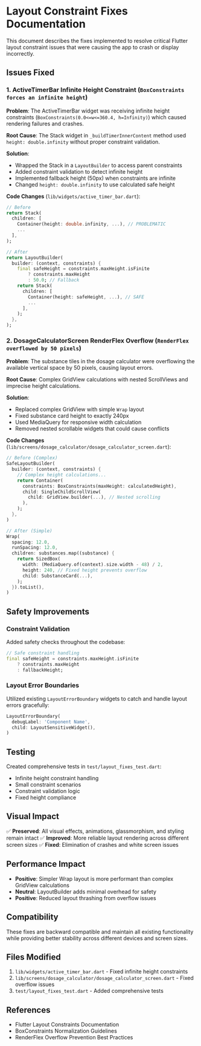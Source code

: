 # Layout Constraint Fixes Documentation

This document describes the fixes implemented to resolve critical Flutter layout constraint issues that were causing the app to crash or display incorrectly.

## Issues Fixed

### 1. ActiveTimerBar Infinite Height Constraint (`BoxConstraints forces an infinite height`)

**Problem**: The ActiveTimerBar widget was receiving infinite height constraints (`BoxConstraints(0.0<=w<=360.4, h=Infinity)`) which caused rendering failures and crashes.

**Root Cause**: The Stack widget in `_buildTimerInnerContent` method used `height: double.infinity` without proper constraint validation.

**Solution**:
- Wrapped the Stack in a `LayoutBuilder` to access parent constraints
- Added constraint validation to detect infinite height
- Implemented fallback height (50px) when constraints are infinite
- Changed `height: double.infinity` to use calculated safe height

**Code Changes** (`lib/widgets/active_timer_bar.dart`):
```dart
// Before
return Stack(
  children: [
    Container(height: double.infinity, ...), // PROBLEMATIC
    ...
  ],
);

// After  
return LayoutBuilder(
  builder: (context, constraints) {
    final safeHeight = constraints.maxHeight.isFinite 
        ? constraints.maxHeight 
        : 50.0; // Fallback
    return Stack(
      children: [
        Container(height: safeHeight, ...), // SAFE
        ...
      ],
    );
  },
);
```

### 2. DosageCalculatorScreen RenderFlex Overflow (`RenderFlex overflowed by 50 pixels`)

**Problem**: The substance tiles in the dosage calculator were overflowing the available vertical space by 50 pixels, causing layout errors.

**Root Cause**: Complex GridView calculations with nested ScrollViews and imprecise height calculations.

**Solution**:
- Replaced complex GridView with simple `Wrap` layout
- Fixed substance card height to exactly 240px
- Used MediaQuery for responsive width calculation
- Removed nested scrollable widgets that could cause conflicts

**Code Changes** (`lib/screens/dosage_calculator/dosage_calculator_screen.dart`):
```dart
// Before (Complex)
SafeLayoutBuilder(
  builder: (context, constraints) {
    // Complex height calculations...
    return Container(
      constraints: BoxConstraints(maxHeight: calculatedHeight),
      child: SingleChildScrollView(
        child: GridView.builder(...), // Nested scrolling
      ),
    );
  },
)

// After (Simple)
Wrap(
  spacing: 12.0,
  runSpacing: 12.0,
  children: substances.map((substance) {
    return SizedBox(
      width: (MediaQuery.of(context).size.width - 48) / 2,
      height: 240, // Fixed height prevents overflow
      child: SubstanceCard(...),
    );
  }).toList(),
)
```

## Safety Improvements

### Constraint Validation
Added safety checks throughout the codebase:
```dart
// Safe constraint handling
final safeHeight = constraints.maxHeight.isFinite 
    ? constraints.maxHeight 
    : fallbackHeight;
```

### Layout Error Boundaries
Utilized existing `LayoutErrorBoundary` widgets to catch and handle layout errors gracefully:
```dart
LayoutErrorBoundary(
  debugLabel: 'Component Name',
  child: LayoutSensitiveWidget(),
)
```

## Testing

Created comprehensive tests in `test/layout_fixes_test.dart`:
- Infinite height constraint handling
- Small constraint scenarios  
- Constraint validation logic
- Fixed height compliance

## Visual Impact

✅ **Preserved**: All visual effects, animations, glassmorphism, and styling remain intact
✅ **Improved**: More reliable layout rendering across different screen sizes
✅ **Fixed**: Elimination of crashes and white screen issues

## Performance Impact

- **Positive**: Simpler Wrap layout is more performant than complex GridView calculations
- **Neutral**: LayoutBuilder adds minimal overhead for safety
- **Positive**: Reduced layout thrashing from overflow issues

## Compatibility

These fixes are backward compatible and maintain all existing functionality while providing better stability across different devices and screen sizes.

## Files Modified

1. `lib/widgets/active_timer_bar.dart` - Fixed infinite height constraints
2. `lib/screens/dosage_calculator/dosage_calculator_screen.dart` - Fixed overflow issues
3. `test/layout_fixes_test.dart` - Added comprehensive tests

## References

- Flutter Layout Constraints Documentation
- BoxConstraints Normalization Guidelines
- RenderFlex Overflow Prevention Best Practices